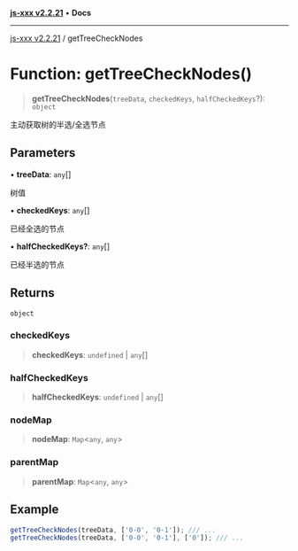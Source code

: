 [**js-xxx v2.2.21**](../README.md) • **Docs**

***

[js-xxx v2.2.21](../README.md) / getTreeCheckNodes

# Function: getTreeCheckNodes()

> **getTreeCheckNodes**(`treeData`, `checkedKeys`, `halfCheckedKeys`?): `object`

主动获取树的半选/全选节点

## Parameters

• **treeData**: `any`[]

树值

• **checkedKeys**: `any`[]

已经全选的节点

• **halfCheckedKeys?**: `any`[]

已经半选的节点

## Returns

`object`

### checkedKeys

> **checkedKeys**: `undefined` \| `any`[]

### halfCheckedKeys

> **halfCheckedKeys**: `undefined` \| `any`[]

### nodeMap

> **nodeMap**: `Map`\<`any`, `any`\>

### parentMap

> **parentMap**: `Map`\<`any`, `any`\>

## Example

```ts
getTreeCheckNodes(treeData, ['0-0', '0-1']); /// ...
getTreeCheckNodes(treeData, ['0-0', '0-1'], ['0']); /// ...
```
